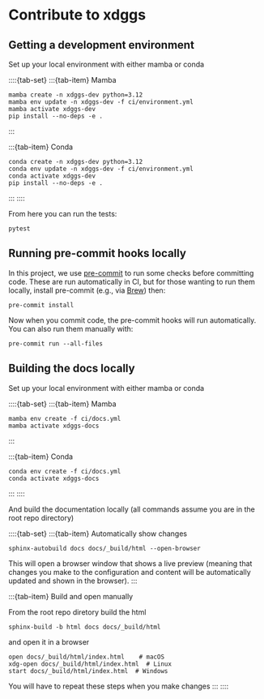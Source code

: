 # Contribute to xdggs

## Getting a development environment

Set up your local environment with either mamba or conda

::::{tab-set}
:::{tab-item} Mamba

```shell
mamba create -n xdggs-dev python=3.12
mamba env update -n xdggs-dev -f ci/environment.yml
mamba activate xdggs-dev
pip install --no-deps -e .
```

:::

:::{tab-item} Conda

```shell
conda create -n xdggs-dev python=3.12
conda env update -n xdggs-dev -f ci/environment.yml
conda activate xdggs-dev
pip install --no-deps -e .
```

:::
::::

From here you can run the tests:

```shell
pytest
```

## Running pre-commit hooks locally

In this project, we use [pre-commit](https://pre-commit.com/) to run some checks before committing code. These are run automatically in CI, but for those wanting to run them locally, install pre-commit (e.g., via [Brew](https://formulae.brew.sh/formula/pre-commit)) then:

```shell
pre-commit install
```

Now when you commit code, the pre-commit hooks will run automatically. You can also run them manually with:

```shell
pre-commit run --all-files
```

## Building the docs locally

Set up your local environment with either mamba or conda

::::{tab-set}
:::{tab-item} Mamba

```shell
mamba env create -f ci/docs.yml
mamba activate xdggs-docs
```

:::

:::{tab-item} Conda

```shell
conda env create -f ci/docs.yml
conda activate xdggs-docs
```

:::
::::

And build the documentation locally (all commands assume you are in the root repo directory)

::::{tab-set}
:::{tab-item} Automatically show changes

```
sphinx-autobuild docs docs/_build/html --open-browser
```

This will open a browser window that shows a live preview (meaning that changes you make to the configuration and content will be automatically updated and shown in the browser).
:::

:::{tab-item} Build and open manually

From the root repo diretory build the html

```shell
sphinx-build -b html docs docs/_build/html
```

and open it in a browser

```
open docs/_build/html/index.html    # macOS
xdg-open docs/_build/html/index.html  # Linux
start docs/_build/html/index.html  # Windows
```

You will have to repeat these steps when you make changes
:::
::::
